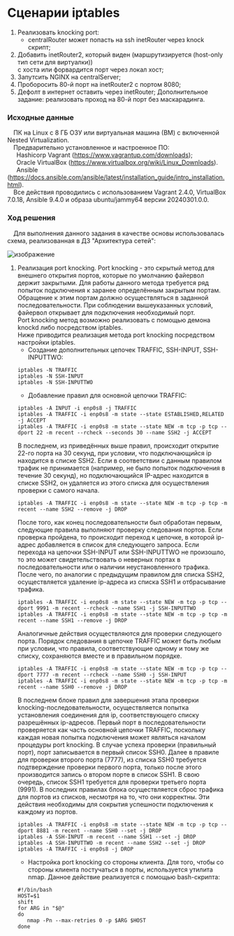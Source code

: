 # Сценарии iptables
1. Реализовать knocking port:
   - centralRouter может попасть на ssh inetRouter через knock скрипт;
2. Добавить inetRouter2, который виден (маршрутизируется (host-only тип сети для виртуалки))<br/>
   с хоста или форвардится порт через локал хост;
3. Запутсить NGINX на centralServer;
4. Проборосить 80-й порт на inetRouter2 c портом 8080;
5. Дефолт в интернет оставить через inetRouter;
   Дополнительное задание: реализовать проход на 80-й порт без маскарадинга.
### Исходные данные ###
&ensp;&ensp;ПК на Linux c 8 ГБ ОЗУ или виртуальная машина (ВМ) с включенной Nested Virtualization.<br/>
&ensp;&ensp;Предварительно установленное и настроенное ПО:<br/>
&ensp;&ensp;&ensp;Hashicorp Vagrant (https://www.vagrantup.com/downloads);<br/>
&ensp;&ensp;&ensp;Oracle VirtualBox (https://www.virtualbox.org/wiki/Linux_Downloads).<br/>
&ensp;&ensp;&ensp;Ansible (https://docs.ansible.com/ansible/latest/installation_guide/intro_installation.html).<br/>
&ensp;&ensp;Все действия проводились с использованием Vagrant 2.4.0, VirtualBox 7.0.18, Ansible 9.4.0 и образа ubuntu/jammy64 версии 20240301.0.0. <br/>
### Ход решения ###
&ensp;&ensp;Для выполнения данного задания в качестве основы использовалась схема, реализованная в ДЗ "Архитектура сетей":

![изображение](https://github.com/user-attachments/assets/8841be0a-1533-4fb0-b7a7-2a5626706452)

1. Реализация port knocking.
   Port knocking - это скрытый метод для внешнего открытия портов, которые по умолчанию файервол держит закрытыми. Для работы данного метода требуется ряд попыток подключения к заранее определённым закрытым портам. Обращение к этим портам должно осуществляться в заданной последовательности. При соблюдении вышеуказанных условий, файервол открывает для подключения необходимый порт.<br/>
   Port knocking метод возможно реализовать с помощью демона knockd либо посредством iptables.<br/>
   Ниже приводится реализация метода port knocking посредством настройки iptables.
   - Создание дополнительных цепочек TRAFFIC, SSH-INPUT, SSH-INPUTTWO:
   ```shell
   iptables -N TRAFFIC
   iptables -N SSH-INPUT
   iptables -N SSH-INPUTTWO
   ```
   - Добавление правил для основной цепочки TRAFFIC:
   ```shell
   iptables -A INPUT -i enp0s8 -j TRAFFIC
   iptables -A TRAFFIC -i enp0s8 -m state --state ESTABLISHED,RELATED -j ACCEPT
   iptables -A TRAFFIC -i enp0s8 -m state --state NEW -m tcp -p tcp --dport 22 -m recent --rcheck --seconds 30 --name SSH2 -j ACCEPT
   ```
   В последнем, из приведённых выше правил, происходит открытие 22-го порта на 30 секунд, при условии, что подключающийся ip находится в списке SSH2. Если в соответствии с данным правилом трафик не принимается (например, не было попыток подключения в течение 30 секунд), но подключающийся IP-адрес находится в списке SSH2, он удаляется из этого списка для осуществления проверки с самого начала.
   ```shell
   iptables -A TRAFFIC -i enp0s8 -m state --state NEW -m tcp -p tcp -m recent --name SSH2 --remove -j DROP
   ```
   После того, как конец последовательности был обработан первым, следующие правила выполняют проверку следования портов. Если проверка пройдена, то происходит переход к цепочке, в которой ip-адрес добавляется в список для следующего запроса. Если перехода на цепочки SSH-INPUT или SSH-INPUTTWO не произошло, то это может свидетельствовать о неверных портах в последовательности или о наличии неустановленного трафика. После чего, по аналогии с предыдущим правилом для списка SSH2, осуществляется удаление ip-адреса из списка SSH1 и отбрасывание трафика.
   ```shell
   iptables -A TRAFFIC -i enp0s8 -m state --state NEW -m tcp -p tcp --dport 9991 -m recent --rcheck --name SSH1 -j SSH-INPUTTWO
   iptables -A TRAFFIC -i enp0s8 -m state --state NEW -m tcp -p tcp -m recent --name SSH1 --remove -j DROP
   ```
   Аналогичные действия осуществляются для проверки следующего порта. Порядок следования в цепочке TRAFFIC может быть любым при условии, что правила, соответствующие одному и тому же списку, сохраняются вместе и в правильном порядке.
   ```shell
   iptables -A TRAFFIC -i enp0s8 -m state --state NEW -m tcp -p tcp --dport 7777 -m recent --rcheck --name SSH0 -j SSH-INPUT
   iptables -A TRAFFIC -i enp0s8 -m state --state NEW -m tcp -p tcp -m recent --name SSH0 --remove -j DROP
   ```
   В последнем блоке правил для завершения этапа проверки knocking-последовательности, осуществляется попытка установления соединения для ip, соответствующего списку разрешённых ip-адресов. Первый порт в последовательности проверяется как часть основной цепочки TRAFFIC, поскольку каждая новая попытка подключения может являться началом процедуры port knocking. В случае успеха проверки (правильный порт), порт записывается в первый список SSH0. Далее в правиле для проверки второго порта (7777), из списка SSH0 требуется подтверждение проверки первого порта, только после этого производится запись о втором порте в список SSH1. В свою очередь, список SSH1 требуется для проверки третьего порта (9991). В последних правилах блока осуществляется сброс трафика для портов из списков, несмотря на то, что они корректны. Эти действия необходимы для сокрытия успешности подключения к каждому из портов.
   ```shell
   iptables -A TRAFFIC -i enp0s8 -m state --state NEW -m tcp -p tcp --dport 8881 -m recent --name SSH0 --set -j DROP
   iptables -A SSH-INPUT -m recent --name SSH1 --set -j DROP
   iptables -A SSH-INPUTTWO -m recent --name SSH2 --set -j DROP
   iptables -A TRAFFIC -i enp0s8 -j DROP
   ```    
   - Настройка port knocking со стороны клиента. Для того, чтобы со стороны клиента постучаться в порты, используется утилита nmap. Данное действие реализуется с помощью bash-скрипта:
   ```shell
   #!/bin/bash
   HOST=$1
   shift
   for ARG in "$@"
   do
      nmap -Pn --max-retries 0 -p $ARG $HOST
   done
   ```
   
   
   
    


